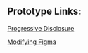 ## Prototype Links:

[Progressive Disclosure](https://www.figma.com/proto/sAfCQCA6HchoOGdxT6MEDr/microsite-prototype?node-id=242%3A519&scaling=scale-down&page-id=242%3A490&starting-point-node-id=242%3A519)

[Modifying Figma](https://www.figma.com/proto/kDUVhkWWFn4xUeQXlq9W36/Prototype?node-id=14%3A71&scaling=scale-down&page-id=14%3A2&starting-point-node-id=14%3A71) 
